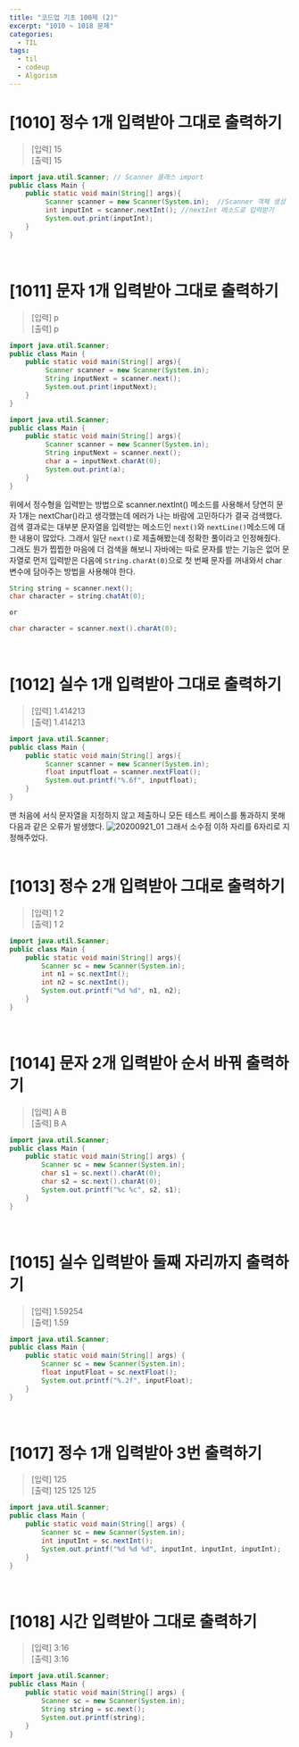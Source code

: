 ```yaml
---
title: "코드업 기초 100제 (2)"
excerpt: "1010 ~ 1018 문제"
categories: 
  - TIL
tags: 
  - til
  - codeup
  - Algorism
---
```

# [1010] 정수 1개 입력받아 그대로 출력하기
> [입력] 15<br/>
  [출력] 15

``` java
import java.util.Scanner; // Scanner 클래스 import
public class Main {
    public static void main(String[] args){
         Scanner scanner = new Scanner(System.in);  //Scanner 객체 생성
         int inputInt = scanner.nextInt(); //nextInt 메소드로 입력받기
         System.out.print(inputInt);
    }
}
```
<br/>

# [1011] 문자 1개 입력받아 그대로 출력하기
> [입력] p<br/>
  [출력] p

```java
import java.util.Scanner;
public class Main {
    public static void main(String[] args){
         Scanner scanner = new Scanner(System.in);
         String inputNext = scanner.next();
         System.out.print(inputNext);
    }
}
```
```java
import java.util.Scanner;
public class Main {
    public static void main(String[] args){
         Scanner scanner = new Scanner(System.in);
         String inputNext = scanner.next();
         char a = inputNext.charAt(0);
         System.out.print(a);
    }
}
```
위에서 정수형을 입력받는 방법으로 scanner.nextInt() 메소드를 사용해서
당연히 문자 1개는 nextChar()라고 생각했는데 에러가 나는 바람에 고민하다가 결국 검색했다. <br/>
검색 결과로는 대부분 문자열을 입력받는 메소드인 `next()`와 `nextLine()`메소드에 대한 내용이 많았다.
그래서 일단 `next()`로 제출해봤는데 정확한 풀이라고 인정해줬다. <br/>
그래도 뭔가 찝찝한 마음에 더 검색을 해보니 자바에는 따로 문자를 받는 기능은 없어 문자열로 먼저 입력받은 다음에 `String.charAt(0)`으로 첫 번째 문자를 꺼내와서 char 변수에 담아주는 방법을 사용해야 한다.<br/>
```java
String string = scanner.next();
char character = string.chatAt(0);

or

char character = scanner.next().charAt(0);
```
<br/>

# [1012] 실수 1개 입력받아 그대로 출력하기
> [입력] 1.414213<br/>
  [출력] 1.414213

```java
import java.util.Scanner;
public class Main {
    public static void main(String[] args){
         Scanner scanner = new Scanner(System.in);
         float inputfloat = scanner.nextFloat();
         System.out.printf("%.6f", inputfloat);
    }
}
```
맨 처음에 서식 문자열을 지정하지 않고 제출하니 모든 테스트 케이스를 통과하지 못해 다음과 같은 오류가 발생했다.
![20200921_01](https://user-images.githubusercontent.com/70805241/93727865-33ef3f80-fbf8-11ea-81fc-95b4d439321c.JPG)
그래서 소수점 이하 자리를 6자리로 지정해주었다. <br/>
<br/>

# [1013] 정수 2개 입력받아 그대로 출력하기
> [입력] 1 2<br/>
  [출력] 1 2

```java
import java.util.Scanner;
public class Main {
    public static void main(String[] args){
        Scanner sc = new Scanner(System.in);
        int n1 = sc.nextInt();
        int n2 = sc.nextInt();
        System.out.printf("%d %d", n1, n2);
    }
}
```
<br/>

# [1014] 문자 2개 입력받아 순서 바꿔 출력하기
> [입력] A B<br/>
  [출력] B A

```java
import java.util.Scanner;
public class Main {
    public static void main(String[] args) {
        Scanner sc = new Scanner(System.in);
        char s1 = sc.next().charAt(0);
        char s2 = sc.next().charAt(0);
        System.out.printf("%c %c", s2, s1);
    }
}
```
<br/>

# [1015] 실수 입력받아 둘째 자리까지 출력하기
> [입력] 1.59254<br/>
  [출력] 1.59

```java
import java.util.Scanner;
public class Main {
    public static void main(String[] args) {
        Scanner sc = new Scanner(System.in);
        float inputFloat = sc.nextFloat();
        System.out.printf("%.2f", inputFloat);
    }
}
```
<br/>

# [1017] 정수 1개 입력받아 3번 출력하기
> [입력] 125<br/>
  [출력] 125 125 125

```java
import java.util.Scanner;
public class Main {
    public static void main(String[] args) {
        Scanner sc = new Scanner(System.in);
        int inputInt = sc.nextInt();
        System.out.printf("%d %d %d", inputInt, inputInt, inputInt);
    }
}
```
<br/>

# [1018] 시간 입력받아 그대로 출력하기
> [입력] 3:16<br/>
  [출력] 3:16

```java
import java.util.Scanner;
public class Main {
    public static void main(String[] args) {
        Scanner sc = new Scanner(System.in);
        String string = sc.next();
        System.out.printf(string);
    }
}
```